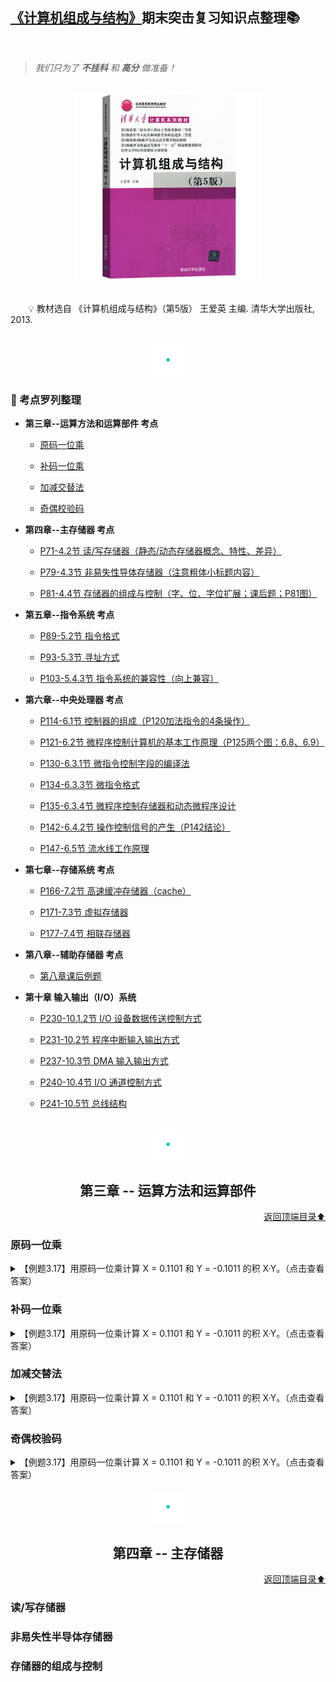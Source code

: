 ## [《计算机组成与结构》](#welcome)期末突击复习知识点整理📚

<br>

> *我们只为了 **不挂科** 和 **高分** 做准备！*

<br>
<div align="center">
    <img src="pics/bookcut.jpg" width="300">
</div>
<br>

&emsp;&emsp;💡 教材选自 《计算机组成与结构》（第5版） 王爱英 主编. 清华大学出版社, 2013. 

<br>
<div align="center">
    <img src="pics/cutline.gif" width="50">
</div>

### 📝 考点罗列整理

+ **第三章--运算方法和运算部件 考点**
    
  - [原码一位乘](#原码一位乘)
  
  - [补码一位乘](#补码一位乘)
  
  - [加减交替法](#加减交替法)
  
  - [奇偶校验码](#奇偶校验码)
  
+ **第四章--主存储器 考点**

  - [P71-4.2节 读/写存储器（静态/动态存储器概念、特性、差异）](#读写存储器)
  
  - [P79-4.3节 非易失性导体存储器（注意粗体小标题内容）](#非易失性导体存储器)
  
  - [P81-4.4节 存储器的组成与控制（字、位、字位扩展；课后题；P81图）](#存储器的组成与控制)
  
+ **第五章--指令系统 考点**

  - [P89-5.2节 指令格式](#指令格式)

  - [P93-5.3节 寻址方式](#寻址方式)
  
  - [P103-5.4.3节 指令系统的兼容性（向上兼容）](#指令系统的兼容性)

+ **第六章--中央处理器 考点**

  - [P114-6.1节 控制器的组成（P120加法指令的4条操作）](#控制器的组成)
  
  - [P121-6.2节 微程序控制计算机的基本工作原理（P125两个图：6.8、6.9）](#微程序控制计算机的基本工作原理)
  
  - [P130-6.3.1节 微指令控制字段的编译法](#微指令控制字段的编译法)
  
  - [P134-6.3.3节 微指令格式](#微指令格式)
  
  - [P135-6.3.4节 微程序控制存储器和动态微程序设计](#微程序控制存储器和动态微程序设计)
  
  - [P142-6.4.2节 操作控制信号的产生（P142结论）](#操作控制信号的产生)
  
  - [P147-6.5节 流水线工作原理](#流水线工作原理)

+ **第七章--存储系统 考点**

  - [P166-7.2节 高速缓冲存储器（cache）](#高速缓冲存储器cache)
  
  - [P171-7.3节 虚拟存储器](#虚拟存储器)
  
  - [P177-7.4节 相联存储器](#相联存储器)
  
+ **第八章--辅助存储器 考点**

  - [第八章课后例题](#第八章课后例题)
  
+ **第十章 输入输出（I/O）系统**

  - [P230-10.1.2节 I/O 设备数据传送控制方式](#IO-设备数据传送控制方式)
  
  - [P231-10.2节 程序中断输入输出方式](#程序中断输入输出方式)
  
  - [P237-10.3节 DMA 输入输出方式](#DMA-输入输出方式)
  
  - [P240-10.4节 I/O 通道控制方式](#IO-通道控制方式)
  
  - [P241-10.5节 总线结构](#总线结构)

<br>
<div align="center">
    <img src="pics/cutline.gif" width="50">
    <h2>第三章 -- 运算方法和运算部件</h2>
</div>
<div align="right">
    <a href="#-考点罗列整理">返回顶端目录⬆</a>
</div>

### 原码一位乘

<details>
    <summary>【例题3.17】用原码一位乘计算 X = 0.1101 和 Y = -0.1011 的积 X·Y。（点击查看答案）</summary>
    <br>
    <img src="pics/bookcut.jpg">
</details>
  
### 补码一位乘

<details>
    <summary>【例题3.17】用原码一位乘计算 X = 0.1101 和 Y = -0.1011 的积 X·Y。（点击查看答案）</summary>
    <br>
    <img src="pics/bookcut.jpg">
</details>

### 加减交替法

<details>
    <summary>【例题3.17】用原码一位乘计算 X = 0.1101 和 Y = -0.1011 的积 X·Y。（点击查看答案）</summary>
    <br>
    <img src="pics/bookcut.jpg">
</details>

### 奇偶校验码

<details>
    <summary>【例题3.17】用原码一位乘计算 X = 0.1101 和 Y = -0.1011 的积 X·Y。（点击查看答案）</summary>
    <br>
    <img src="pics/bookcut.jpg">
</details>

<br>
<div align="center">
    <img src="pics/cutline.gif" width="50">
    <h2>第四章 -- 主存储器</h2>
</div>
<div align="right">
    <a href="#-考点罗列整理">返回顶端目录⬆</a>
</div>

### 读/写存储器

### 非易失性半导体存储器

### 存储器的组成与控制
